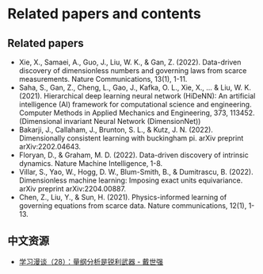 # Related papers and contents

## Related papers
- Xie, X., Samaei, A., Guo, J., Liu, W. K., & Gan, Z. (2022). Data-driven discovery of dimensionless numbers and governing laws from scarce measurements. Nature Communications, 13(1), 1-11.
- Saha, S., Gan, Z., Cheng, L., Gao, J., Kafka, O. L., Xie, X., ... & Liu, W. K. (2021). Hierarchical deep learning neural network (HiDeNN): An artificial intelligence (AI) framework for computational science and engineering. Computer Methods in Applied Mechanics and Engineering, 373, 113452. (Dimensional invariant Neural Network (DimensionNet))
- Bakarji, J., Callaham, J., Brunton, S. L., & Kutz, J. N. (2022). Dimensionally consistent learning with buckingham pi. arXiv preprint arXiv:2202.04643.
- Floryan, D., & Graham, M. D. (2022). Data-driven discovery of intrinsic dynamics. Nature Machine Intelligence, 1-8.
- Villar, S., Yao, W., Hogg, D. W., Blum-Smith, B., & Dumitrascu, B. (2022). Dimensionless machine learning: Imposing exact units equivariance. arXiv preprint arXiv:2204.00887.
- Chen, Z., Liu, Y., & Sun, H. (2021). Physics-informed learning of governing equations from scarce data. Nature communications, 12(1), 1-13.

## 中文资源
- [学习漫谈（28）：量纲分析是锐利武器 - 戴世强](https://blog.sciencenet.cn/blog-330732-437683.html)
